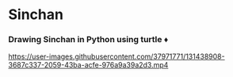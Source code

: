 # Sinchan
<h3> Drawing Sinchan in Python using turtle   ♦</h3>


https://user-images.githubusercontent.com/37971771/131438908-3687c337-2059-43ba-acfe-976a9a39a2d3.mp4

